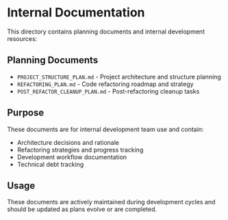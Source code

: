 # Internal Documentation

This directory contains planning documents and internal development resources:

## Planning Documents
- `PROJECT_STRUCTURE_PLAN.md` - Project architecture and structure planning
- `REFACTORING_PLAN.md` - Code refactoring roadmap and strategy
- `POST_REFACTOR_CLEANUP_PLAN.md` - Post-refactoring cleanup tasks

## Purpose
These documents are for internal development team use and contain:
- Architecture decisions and rationale
- Refactoring strategies and progress tracking
- Development workflow documentation
- Technical debt tracking

## Usage
These documents are actively maintained during development cycles and should be updated as plans evolve or are completed.